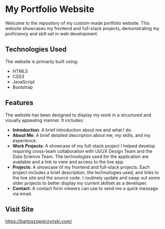 # My Portfolio Website

Welcome to the repository of my custom-made portfolio website. This website showcases my frontend and full-stack projects, demonstrating my proficiency and skill set in web development.

## Technologies Used

The website is primarily built using:

- HTML5
- CSS3
- JavaScript
- Bootstrap

## Features

The website has been designed to display my work in a structured and visually appealing manner. It includes:

- **Introduction**: A brief introduction about me and what I do.
- **About Me**: A brief detailed description about me, my skills, and my experience.
- **Work Projects**: A showcase of my full-stack project I helped develop requiring cross-team collaboration with UI/UX Design Team and the Data Science Team. The technologies used for the application are available and a link to view and access to the live app. 
- **Projects**: A showcase of my frontend and full-stack projects. Each project includes a brief description, the technologies used, and links to the live site and the source code. I routinely update and swap out some older projects to better display my current skillset as a developer.
- **Contact**: A contact form viewers can use to send me a quick message via email.

## Visit Site

https://bartoszswierzynski.com/
